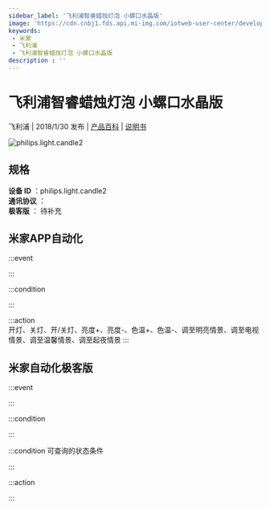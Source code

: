 ```yaml
---
sidebar_label: '飞利浦智睿蜡烛灯泡 小螺口水晶版'
image: 'https://cdn.cnbj1.fds.api.mi-img.com/iotweb-user-center/developer_1679069105960LRBQpRjP.png?GalaxyAccessKeyId=AKVGLQWBOVIRQ3XLEW&Expires=9223372036854775807&Signature=7srXI9o7bRcPkgdVjhbKNs7Ddos='
keywords: 
 - 米家
 - 飞利浦
 - 飞利浦智睿蜡烛灯泡 小螺口水晶版
description : ''
---
```

# 飞利浦智睿蜡烛灯泡 小螺口水晶版

飞利浦 | 2018/1/30 发布 | [产品百科](https://home.mi.com/webapp/content/baike/product/index.html?model=philips.light.candle2/) | [说明书](https://home.mi.com/views/introduction.html?model=philips.light.candle2&region=cn)

![philips.light.candle2](https://cdn.cnbj1.fds.api.mi-img.com/iotweb-user-center/developer_1679069105960LRBQpRjP.png?GalaxyAccessKeyId=AKVGLQWBOVIRQ3XLEW&Expires=9223372036854775807&Signature=7srXI9o7bRcPkgdVjhbKNs7Ddos=)

## 规格  
> 
**设备 ID** ：philips.light.candle2  
**通讯协议** ：  
**极客版**  ： 待补充 


## 米家APP自动化  

:::event  

:::

:::condition  

:::

:::action   
开灯、关灯、开/关灯、亮度+、亮度-、色温+、色温-、调至明亮情景、调至电视情景、调至温馨情景、调至起夜情景
:::

## 米家自动化极客版  

:::event  

:::

:::condition  

:::

:::condition 可查询的状态条件  

:::

:::action  

:::

        

